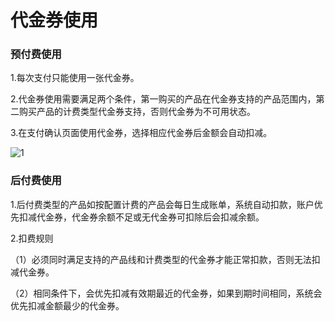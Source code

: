 # **代金券使用**

### **预付费使用**

1.每次支付只能使用一张代金券。

2.代金券使用需要满足两个条件，第一购买的产品在代金券支持的产品范围内，第二购买产品的计费类型代金券支持，否则代金券为不可用状态。

3.在支付确认页面使用代金券，选择相应代金券后金额会自动扣减。

![1](https://github.com/jdcloudcom/cn/blob/joytaobao-coupon-2018122801/image/Coupon-Manage/management-coupon-z-1.png)

### **后付费使用**

1.后付费类型的产品如按配置计费的产品会每日生成账单，系统自动扣款，账户优先扣减代金券，代金券余额不足或无代金券可扣除后会扣减余额。

2.扣费规则

（1）必须同时满足支持的产品线和计费类型的代金券才能正常扣款，否则无法扣减代金券。

（2）相同条件下，会优先扣减有效期最近的代金券，如果到期时间相同，系统会优先扣减金额最少的代金券。
